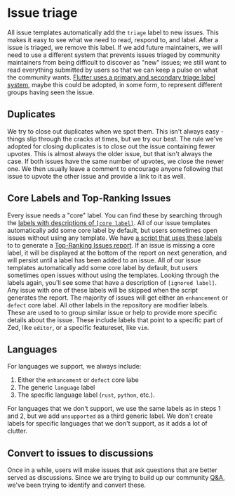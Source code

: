 # Issue triage

All issue templates automatically add the `triage` label to new issues.  This makes it easy to see what we need to read, respond to, and label.  After a issue is triaged, we remove this label.  If we add future maintainers, we will need to use a different system that prevents issues triaged by community maintainers from being difficult to discover as "new" issues; we still want to read everything submitted by users so that we can keep a pulse on what the community wants.  [Flutter uses a primary and secondary triage label system](https://medium.com/flutter/managing-issues-in-a-large-scale-open-source-project-b3be6eecae2b), maybe this could be adopted, in some form, to represent different groups having seen the issue.

## Duplicates

We try to close out duplicates when we spot them.  This isn't always easy - things slip through the cracks at times, but we try our best.  The rule we've adopted for closing duplicates is to close out the issue containing fewer upvotes.  This is almost always the older issue, but that isn't always the case.  If both issues have the same number of upvotes, we close the newer one.  We then usually leave a comment to encourage anyone following that issue to upvote the other issue and provide a link to it as well.

## Core Labels and Top-Ranking Issues

Every issue needs a "core" label.  You can find these by searching through the [labels with descriptions of `[core label]`](https://github.com/zed-industries/community/labels).  All of our issue templates automatically add some core label by default, but users sometimes open issues without using any template.  We have [a script that uses these labels](https://github.com/zed-industries/community/blob/main/scripts/update_top_ranking_issues/main.py) to to generate a [Top-Ranking Issues report](https://github.com/zed-industries/community/issues/52).  If an issue is missing a core label, it will be displayed at the bottom of the report on next generation, and will persist until a label has been added to an issue.  All of our issue templates automatically add some core label by default, but users sometimes open issues without using the templates.  Looking through the labels again, you'll see some that have a description of `[ignored label]`.  Any issue with one of these labels will be skipped when the script generates the report.  The majority of issues will get either an `enhancement` or `defect` core label.  All other labels in the repository are modifier labels.  These are used to to group similar issue or help to provide more specific details about the issue.  These include labels that point to a specific part of Zed, like `editor`, or a specific featureset, like `vim`.

## Languages

For languages we support, we always include:

1. Either the `enhancement` or `defect` core labe
2. The generic `language` label
3. The specific language label (`rust`, `python`, etc.).

For languages that we don't support, we use the same labels as in steps 1 and 2, but we add `unsupported` as a third generic label.  We don't create labels for specific languages that we don't support, as it adds a lot of clutter.

## Convert to issues to discussions

Once in a while, users will make issues that ask questions that are better served as discussions.  Since we are trying to build up our community [Q&A](https://github.com/zed-industries/community/discussions/categories/q-a), we've been trying to identify and convert these.
